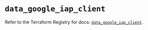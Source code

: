 # `data_google_iap_client`

Refer to the Terraform Registry for docs: [`data_google_iap_client`](https://registry.terraform.io/providers/hashicorp/google/6.41.0/docs/data-sources/iap_client).
